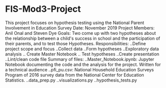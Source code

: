 # FIS-Mod3-Project
This project focuses on hypothesis testing using the National Parent Involvement in Education Survey
Date: November 2019
Project Members: Anil Onal and Steven Dye
Goals: Two come up with two hypotheses about the relationship between a child's success in school and the participation of their parents, and to test those Hypotheses.
Responsibilities:
..Define project scope and focus
..Collect data
..Form hypotheses
..Exploratory data analysis
.. Create Master Notebook
.. Test hypotheses
..Create presentation
..Lint/clean code file
Summary of files:
..Master_Notebook.ipynb: Jupyter Notebook documenting the code and the analysis for the project. Written for a technical audience
..pfi_pu.csv: National Household Education Surveys Program of 2016 survey data from the National Center for Education Statistics.
..data_prep.py
..visualizations.py
..hypothesis_tests.py
